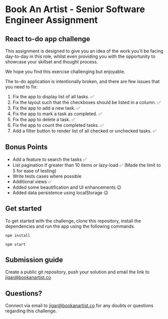 # Book An Artist - Senior Software Engineer Assignment


## React to-do app challenge

This assignment is designed to give you an idea of the work you'll be facing day-to-day in this role, whilst even providing you with the opportunity to showcase your skillset and thought process.

We hope you find this exercise challenging but enjoyable. 

The to-do application is intentionally broken, and there are few issues that you need to fix:

1. Fix the app to display list of all tasks. ✅
2. Fix the layout such that the checkboxes should be listed in a column. ✅
3. Fix the app to add a new task. ✅
4. Fix the app to mark a task as completed. ✅
5. Fix the app to delete a task. ✅
6. Fix the app to count the completed tasks. ✅
7. Add a filter button to render list of all checked or unchecked tasks. ✅


## Bonus Points

- Add a feature to search the tasks ✅
- List pagination if greater than 10 items or lazy-load ✅ (Made the limit to 5 for ease of testing)
- Write tests cases where possible
- Additional views ✅
- Added some beautification and UI enhancements 😉
- Added data persistence using localStorage 😉

## Get started

To get started with the challenge, clone this repository, install the dependencies and run the app using the following commands.

```
npm install

npm start

```

## Submission guide

Create a public git repository, push your solution and email the link to <jigar@bookanartist.co>

## Questions?
Connect via email to <jigar@bookanartist.co> for any doubts or questions regarding this challenge.